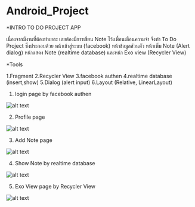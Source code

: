 # Android_Project
*INTRO TO DO PROJECT APP

เนื่องจากมีงานที่ต้องทำเยอะ เลยต้องมีการเขียน Note ไว้เเพื่อนเตือนความจำ จึงทำ To Do Project ซึ่งประกอบด้วย หน้าเข้าสู่ระบบ (facebook) หน้าข้อมูลส่วนตัว หน้าเพิ่ม Note  (Alert dialog) หน้าแสดง Note (realtime database) และหน้า Exo view (Recycler View)

*Tools

1.Fragment 
2.Recycler View
3.facebook authen 
4.realtime database (insert,show)
5.Dialog (alert input)
6.Layout (Relative, LinearLayout)

1. login page by facebook authen 

![alt text](https://sv1.picz.in.th/images/2020/03/20/QxnLdJ.md.jpg)

2. Profile page

![alt text](https://sv1.picz.in.th/images/2020/03/20/QxVE8v.md.jpg)

3. Add Note page 

![alt text](https://sv1.picz.in.th/images/2020/03/20/QxVl2V.md.jpg)

4. Show Note by realtime database

![alt text](https://sv1.picz.in.th/images/2020/03/20/QxVAtS.md.jpg)

5. Exo View page by Recycler View

![alt text](https://sv1.picz.in.th/images/2020/03/20/QxVsGg.md.jpg)

